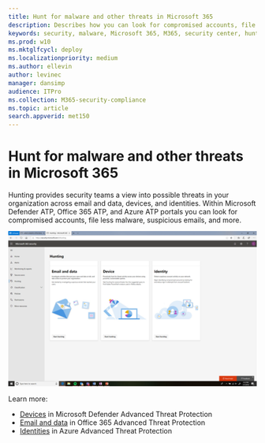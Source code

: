 ```yaml
---
title: Hunt for malware and other threats in Microsoft 365
description: Describes how you can look for compromised accounts, file less malware, suspicious emails, and more.
keywords: security, malware, Microsoft 365, M365, security center, hunt, hunting, Microsoft Defender ATP, Office 365 ATP, Azure ATP
ms.prod: w10
ms.mktglfcycl: deploy
ms.localizationpriority: medium
ms.author: ellevin
author: levinec
manager: dansimp
audience: ITPro
ms.collection: M365-security-compliance  
ms.topic: article
search.appverid: met150
---
```


# Hunt for malware and other threats in Microsoft 365

Hunting provides security teams a view into possible threats in your organization across email and data, devices, and identities. Within Microsoft Defender ATP, Office 365 ATP, and Azure ATP portals you can look for compromised accounts, file less malware, suspicious emails, and more.

![Hunting page](./media/security-docs/hunt.png)

Learn more:

* [Devices](https://docs.microsoft.com/windows/security/threat-protection/microsoft-defender-atp/advanced-hunting) in Microsoft Defender Advanced Threat Protection
* [Email and data](https://docs.microsoft.com/en-us/office365/securitycompliance/office-365-atp) in Office 365 Advanced Threat Protection
* [Identities](https://docs.microsoft.com/en-us/azure-advanced-threat-protection/investigate-a-user) in Azure Advanced Threat Protection
